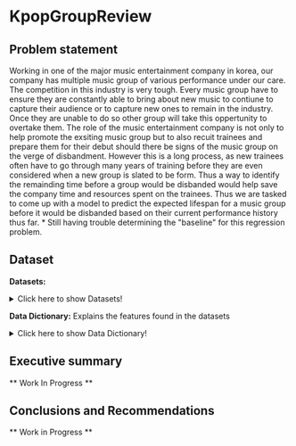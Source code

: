 # KpopGroupReview

## Problem statement

Working in one of the major music entertainment company in korea, our company has multiple music group of various performance under our care. The competition in this industry is very tough. Every music group have to ensure they are constantly able to bring about new music to contiune to capture their audience or to capture new ones to remain in the industry. Once they are unable to do so other group will take this oppertunity to overtake them. The role of the music entertainment company is not only to help promote the exsiting music group but to also recuit trainees and prepare them for their debut should there be signs of the music group on the verge of disbandment. However this is a long process, as new trainees often have to go through many years of training before they are even considered when a new group is slated to be form. Thus a way to identify the remainding time before a group would be disbanded would help save the company time and resources spent on the trainees. Thus we are tasked to come up with a model to predict the expected lifespan for a music group before it would be disbanded based on their current performance history thus far. * Still having trouble determining the "baseline" for this regression problem.

## Dataset
**Datasets:**
<details>
  <summary>Click here to show Datasets!</summary>

  |Dataset|Description|Source|
  |---|---|---|
  ** Work In Progress **
  
</details>

**Data Dictionary:** Explains the features found in the datasets
<details>
  <summary>Click here to show Data Dictionary!</summary>
  
  |Feature|Type|Dataset|Description|
  |---|---|---|---|
  ** Work In Progress
  
</details> 

## Executive summary

** Work In Progress **

## Conclusions and Recommendations

** Work in Progress **
